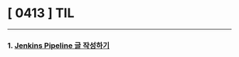 # [ 0413 ] TIL

---

### 1. [Jenkins  Pipeline 글 작성하기](https://velog.io/@geon_km/Jenkins-Pipeline-CICD-SSHAgent)


